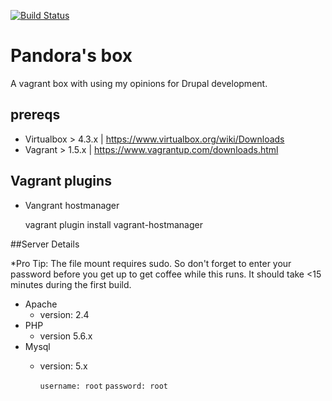 [![Build Status](https://travis-ci.org/aczietlow/Pandoras-Box.svg)](https://travis-ci.org/aczietlow/Pandoras-Box)

# Pandora's box
A vagrant box with using my opinions for Drupal development.

## prereqs

* Virtualbox > 4.3.x | https://www.virtualbox.org/wiki/Downloads
* Vagrant > 1.5.x | https://www.vagrantup.com/downloads.html

## Vagrant plugins

* Vangrant hostmanager

    vagrant plugin install vagrant-hostmanager

##Server Details

*Pro Tip: The file mount requires sudo. So don't forget to enter your password before you get up to get coffee while this runs. It should take <15 minutes during the first build.

* Apache
  * version: 2.4
* PHP
  * version 5.6.x
* Mysql
   * version: 5.x
   
        `username: root`
        `password: root`
